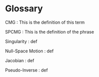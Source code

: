 
# Glossary

CMG
:  This is the definition of this term

SPCMG
:  This is the definition of the phrase

Singularity
:  def

Null-Space Motion
:  def

Jacobian
:  def

Pseudo-Inverse
:  def
